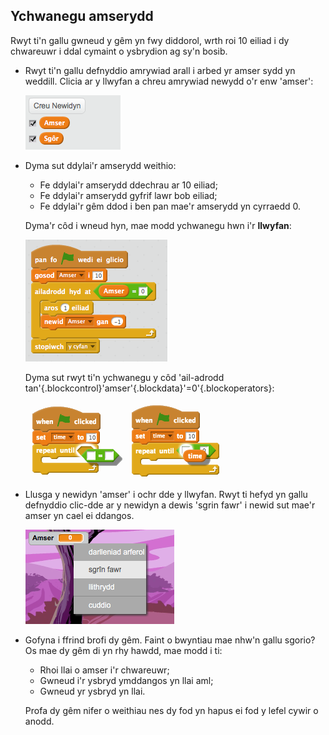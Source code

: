 ## Ychwanegu amserydd

Rwyt ti'n gallu gwneud y gêm yn fwy diddorol, wrth roi 10 eiliad i dy chwareuwr i ddal cymaint o ysbrydion ag sy'n bosib.

+ Rwyt ti'n gallu defnyddio amrywiad arall i arbed yr amser sydd yn weddill. Clicia ar y llwyfan a chreu amrywiad newydd o'r enw 'amser':

	![screenshot](images/ghost-time.png)

+ Dyma sut ddylai'r amserydd weithio:

	+ Fe ddylai'r amserydd ddechrau ar 10 eiliad; 
	+ Fe ddylai'r amserydd gyfrif lawr bob eiliad; 
	+ Fe ddylai'r gêm ddod i ben pan mae'r amserydd yn cyrraedd 0.

	Dyma'r côd i wneud hyn, mae modd ychwanegu hwn i'r __llwyfan__:

	![screenshot](images/ghost-time-wait.png)

	Dyma sut rwyt ti'n ychwanegu y côd 'ail-adrodd tan'{.blockcontrol}'amser'{.blockdata}'=0'{.blockoperators}:

	![screenshot](images/ghost-timer-help.png)

+ Llusga y newidyn 'amser' i ochr dde y llwyfan.  Rwyt ti hefyd yn gallu defnyddio clic-dde ar y newidyn a dewis 'sgrin fawr' i newid sut mae'r amser yn cael ei ddangos.

	![screenshot](images/ghost-readout.png)

+ Gofyna i ffrind brofi dy gêm.  Faint o bwyntiau mae nhw'n gallu sgorio? Os mae dy gêm di yn rhy hawdd, mae modd i ti:

	+ Rhoi llai o amser i'r chwareuwr;
	+ Gwneud i'r ysbryd ymddangos yn llai aml;
	+ Gwneud yr ysbryd yn llai.

	Profa dy gêm nifer o weithiau nes dy fod yn hapus ei fod y lefel cywir o anodd.
